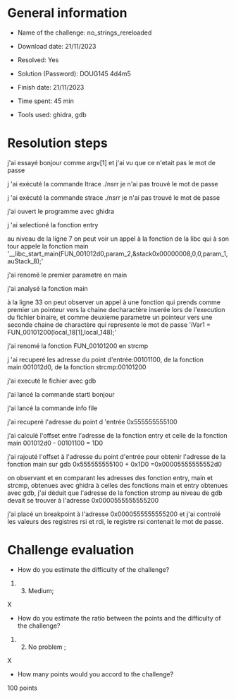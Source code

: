 # General information

- Name of the challenge: no_strings_rereloaded

- Download date: 21/11/2023
- Resolved: Yes

- Solution (Password): DOUG145 4d4m5
- Finish date: 21/11/2023
- Time spent: 45 min 

- Tools used: ghidra, gdb

# Resolution steps

j'ai essayé bonjour comme argv[1] et j'ai vu que ce n'etait pas le mot de passe

j 'ai exécuté la commande ltrace ./nsrr je n'ai pas trouvé le mot de passe

j 'ai exécuté la commande strace ./nsrr je n'ai pas trouvé le mot de passe

j'ai ouvert le programme avec ghidra

j 'ai selectioné la fonction entry

au niveau de la ligne 7 on peut voir un appel à la fonction de la libc qui à son tour appele la fonction main
'__libc_start_main(FUN_001012d0,param_2,&stack0x00000008,0,0,param_1,auStack_8);'

j'ai renomé le premier parametre en main

j'ai analysé la fonction main 

à la ligne 33 on peut observer un appel à une fonction  qui prends comme premier un pointeur vers la chaine decharactère inserée lors de l'execution du fichier binaire, et comme deuxieme parametre un pointeur vers une seconde chaine de charactère qui represente le mot de passe
'iVar1 = FUN_00101200(local_18[1],local_148);'

j'ai renomé la fonction FUN_00101200 en strcmp

j 'ai recuperé les adresse du point d'entrée:00101100, de la fonction main:001012d0, de la fonction strcmp:00101200

j'ai executé le fichier avec gdb

j'ai lancé la commande starti bonjour

j'ai lancé la commande info file 

j'ai recuperé l'adresse du point d 'entrée 0x555555555100

j'ai calculé l'offset entre l'adresse de la fonction entry et celle de la fonction main 001012d0 - 00101100 = 1D0

j'ai rajouté l'offset à l'adresse du point d'entrée pour obtenir l'adresse de la fonction main sur gdb 0x555555555100 + 0x1D0 =0x00005555555552d0

on observant et en comparant les adresses des fonction entry, main et strcmp, obtenues avec ghidra à celles des fonctions main et entry obtenues avec gdb, j'ai déduit que l'adresse de la fonction strcmp au niveau de gdb devait se trouver à l'adresse 0x0000555555555200 

j'ai placé un breakpoint à l'adresse 0x0000555555555200  et j'ai controlé les valeurs des registres rsi et rdi, le registre rsi contenait le mot de passe.


# Challenge evaluation

- How do you estimate the difficulty of the challenge?
1. 3. Medium;

X

- How do you estimate the ratio between the points and the difficulty of the challenge?
1.  2. No problem ;

X

- How many points would you accord to the challenge?

100 points
